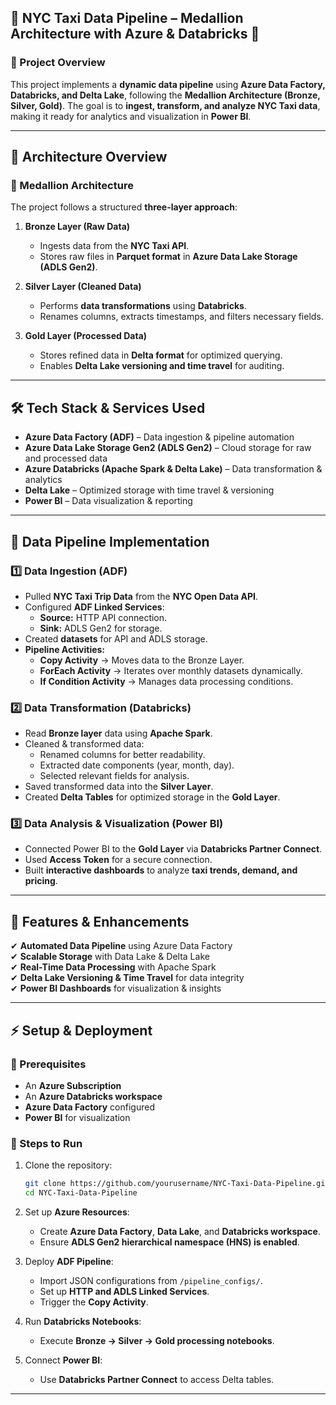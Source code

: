 

## **🚖 NYC Taxi Data Pipeline – Medallion Architecture with Azure & Databricks 🚀**  

### **📌 Project Overview**  
This project implements a **dynamic data pipeline** using **Azure Data Factory, Databricks, and Delta Lake**, following the **Medallion Architecture (Bronze, Silver, Gold)**. The goal is to **ingest, transform, and analyze NYC Taxi data**, making it ready for analytics and visualization in **Power BI**.

---

## **📁 Architecture Overview**  
### **🔹 Medallion Architecture**
The project follows a structured **three-layer approach**:
1. **Bronze Layer (Raw Data)**
   - Ingests data from the **NYC Taxi API**.
   - Stores raw files in **Parquet format** in **Azure Data Lake Storage (ADLS Gen2)**.
  
2. **Silver Layer (Cleaned Data)**
   - Performs **data transformations** using **Databricks**.
   - Renames columns, extracts timestamps, and filters necessary fields.
  
3. **Gold Layer (Processed Data)**
   - Stores refined data in **Delta format** for optimized querying.
   - Enables **Delta Lake versioning and time travel** for auditing.

---

## **🛠️ Tech Stack & Services Used**  
- **Azure Data Factory (ADF)** – Data ingestion & pipeline automation  
- **Azure Data Lake Storage Gen2 (ADLS Gen2)** – Cloud storage for raw and processed data  
- **Azure Databricks (Apache Spark & Delta Lake)** – Data transformation & analytics  
- **Delta Lake** – Optimized storage with time travel & versioning  
- **Power BI** – Data visualization & reporting  

---

## **📌 Data Pipeline Implementation**
### **1️⃣ Data Ingestion (ADF)**
- Pulled **NYC Taxi Trip Data** from the **NYC Open Data API**.  
- Configured **ADF Linked Services**:
  - **Source:** HTTP API connection.  
  - **Sink:** ADLS Gen2 for storage.  
- Created **datasets** for API and ADLS storage.  
- **Pipeline Activities:**
  - **Copy Activity** → Moves data to the Bronze Layer.  
  - **ForEach Activity** → Iterates over monthly datasets dynamically.  
  - **If Condition Activity** → Manages data processing conditions.

### **2️⃣ Data Transformation (Databricks)**
- Read **Bronze layer** data using **Apache Spark**.
- Cleaned & transformed data:
  - Renamed columns for better readability.
  - Extracted date components (year, month, day).
  - Selected relevant fields for analysis.
- Saved transformed data into the **Silver Layer**.
- Created **Delta Tables** for optimized storage in the **Gold Layer**.

### **3️⃣ Data Analysis & Visualization (Power BI)**
- Connected Power BI to the **Gold Layer** via **Databricks Partner Connect**.  
- Used **Access Token** for a secure connection.  
- Built **interactive dashboards** to analyze **taxi trends, demand, and pricing**.

---

## **🚀 Features & Enhancements**
✔ **Automated Data Pipeline** using Azure Data Factory  
✔ **Scalable Storage** with Data Lake & Delta Lake  
✔ **Real-Time Data Processing** with Apache Spark  
✔ **Delta Lake Versioning & Time Travel** for data integrity  
✔ **Power BI Dashboards** for visualization & insights  

---



## **⚡ Setup & Deployment**
### **🔹 Prerequisites**
- An **Azure Subscription**
- An **Azure Databricks workspace**
- **Azure Data Factory** configured
- **Power BI** for visualization

### **🔹 Steps to Run**
1. Clone the repository:
   ```sh
   git clone https://github.com/yourusername/NYC-Taxi-Data-Pipeline.git
   cd NYC-Taxi-Data-Pipeline
   ```

2. Set up **Azure Resources**:
   - Create **Azure Data Factory**, **Data Lake**, and **Databricks workspace**.
   - Ensure **ADLS Gen2 hierarchical namespace (HNS) is enabled**.

3. Deploy **ADF Pipeline**:
   - Import JSON configurations from `/pipeline_configs/`.
   - Set up **HTTP and ADLS Linked Services**.
   - Trigger the **Copy Activity**.

4. Run **Databricks Notebooks**:
   - Execute **Bronze → Silver → Gold processing notebooks**.

5. Connect **Power BI**:
   - Use **Databricks Partner Connect** to access Delta tables.

---


